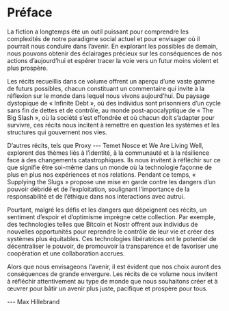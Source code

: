 # Préface

La fiction a longtemps été un outil puissant pour comprendre les complexités de notre paradigme social actuel et pour envisager où il pourrait nous conduire dans l’avenir. En explorant les possibles de demain, nous pouvons obtenir des éclairages précieux sur les conséquences de nos actions d’aujourd’hui et espérer tracer la voie vers un futur moins violent et plus prospère.

Les récits recueillis dans ce volume offrent un aperçu d’une vaste gamme de futurs possibles, chacun constituant un commentaire qui invite à la réflexion sur le monde dans lequel nous vivons aujourd’hui. Du paysage dystopique de « Infinite Debt », où des individus sont prisonniers d’un cycle sans fin de dettes et de contrôle, au monde post-apocalyptique de « The Big Slash », où la société s’est effondrée et où chacun doit s’adapter pour survivre, ces récits nous incitent à remettre en question les systèmes et les structures qui gouvernent nos vies.

D’autres récits, tels que Proxy --- Temet Nosce et We Are Living Well, explorent des thèmes liés à l’identité, à la communauté et à la résilience face à des changements catastrophiques. Ils nous invitent à réfléchir sur ce que signifie être soi-même dans un monde où la technologie façonne de plus en plus nos expériences et nos relations. Pendant ce temps, « Supplying the Slugs » propose une mise en garde contre les dangers d’un pouvoir débridé et de l’exploitation, soulignant l’importance de la responsabilité et de l’éthique dans nos interactions avec autrui.

Pourtant, malgré les défis et les dangers que dépeignent ces récits, un sentiment d’espoir et d’optimisme imprègne cette collection. Par exemple, des technologies telles que Bitcoin et Nostr offrent aux individus de nouvelles opportunités pour reprendre le contrôle de leur vie et créer des systèmes plus équitables. Ces technologies libératrices ont le potentiel de décentraliser le pouvoir, de promouvoir la transparence et de favoriser une coopération et une collaboration accrues.

Alors que nous envisageons l'avenir, il est évident que nos choix auront des conséquences de grande envergure. Les récits de ce volume nous invitent à réfléchir attentivement au type de monde que nous souhaitons créer et à œuvrer pour bâtir un avenir plus juste, pacifique et prospère pour tous.

--- Max Hillebrand